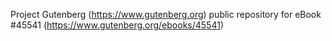 Project Gutenberg (https://www.gutenberg.org) public repository for eBook #45541 (https://www.gutenberg.org/ebooks/45541)
